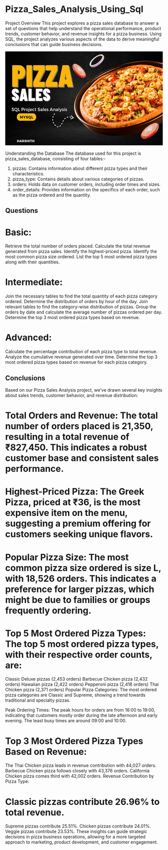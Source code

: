 # Pizza_Sales_Analysis_Using_Sql
Project Overview
This project explores a pizza sales database to answer a set of questions that help understand the operational performance, product trends, customer behavior, and revenue insights for a pizza business. Using SQL, the project analyzes various aspects of the data to derive meaningful conclusions that can guide business decisions.
<p align="center">
  <img width="600" height="300" src="Pizza_pic.jpeg">
</p>


Understanding the Database
 The database used for this project is pizza_sales_database, consisting of four tables:-
1. pizzas: Contains information about different pizza types and their characteristics.
2. pizza_type: Contains details about various categories of pizzas.
3. orders: Holds data on customer orders, including order times and sizes.
4. order_details: Provides information on the specifics of each order, such as the pizza ordered and the quantity.

## Questions
# Basic:
Retrieve the total number of orders placed.
Calculate the total revenue generated from pizza sales.
Identify the highest-priced pizza.
Identify the most common pizza size ordered.
List the top 5 most ordered pizza types along with their quantities.
# Intermediate:
Join the necessary tables to find the total quantity of each pizza category ordered.
Determine the distribution of orders by hour of the day.
Join relevant tables to find the category-wise distribution of pizzas.
Group the orders by date and calculate the average number of pizzas ordered per day.
Determine the top 3 most ordered pizza types based on revenue.
# Advanced:
Calculate the percentage contribution of each pizza type to total revenue.
Analyze the cumulative revenue generated over time.
Determine the top 3 most ordered pizza types based on revenue for each pizza category.
## Conclusions
Based on our Pizza Sales Analysis project, we've drawn several key insights about sales trends, customer behavior, and revenue distribution:

# Total Orders and Revenue: The total number of orders placed is 21,350, resulting in a total revenue of ₹827,450. This indicates a robust customer base and consistent sales performance.

# Highest-Priced Pizza: The Greek Pizza, priced at ₹36, is the most expensive item on the menu, suggesting a premium offering for customers seeking unique flavors.

# Popular Pizza Size: The most common pizza size ordered is size L, with 18,526 orders. This indicates a preference for larger pizzas, which might be due to families or groups frequently ordering.

# Top 5 Most Ordered Pizza Types: The top 5 most ordered pizza types, with their respective order counts, are:

Classic Deluxe pizzas (2,453 orders)
Barbecue Chicken pizza (2,432 orders)
Hawaiian pizza (2,422 orders)
Pepperoni pizza (2,418 orders)
Thai Chicken pizza (2,371 orders)
Popular Pizza Categories: The most ordered pizza categories are Classic and Supreme, showing a trend towards traditional and specialty pizzas.

Peak Ordering Times: The peak hours for orders are from 16:00 to 19:00, indicating that customers mostly order during the late afternoon and early evening. The least busy times are around 09:00 and 10:00.

# Top 3 Most Ordered Pizza Types Based on Revenue:

The Thai Chicken pizza leads in revenue contribution with 44,027 orders.
Barbecue Chicken pizza follows closely with 43,376 orders.
California Chicken pizza comes third with 42,002 orders.
Revenue Contribution by Pizza Type:

# Classic pizzas contribute 26.96% to total revenue.
Supreme pizzas contribute 25.51%.
Chicken pizzas contribute 24.01%.
Veggie pizzas contribute 23.53%.
These insights can guide strategic decisions in pizza business operations, allowing for a more targeted approach to marketing, product development, and customer engagement.
